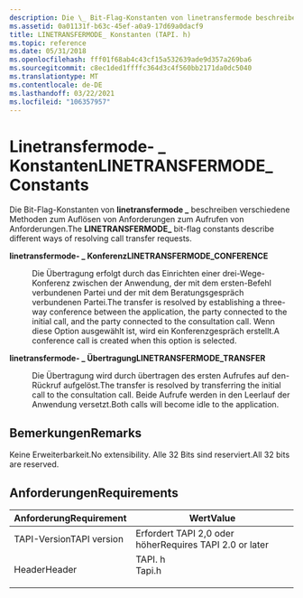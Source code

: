 ```yaml
---
description: Die \_ Bit-Flag-Konstanten von linetransfermode beschreiben verschiedene Methoden zum Auflösen von Anforderungen zum Aufrufen von Anforderungen.
ms.assetid: 0a01131f-b63c-45ef-a0a9-17d69a0dacf9
title: LINETRANSFERMODE_ Konstanten (TAPI. h)
ms.topic: reference
ms.date: 05/31/2018
ms.openlocfilehash: fff01f68ab4c43cf15a532639ade9d357a269ba6
ms.sourcegitcommit: c8ec1ded1ffffc364d3c4f560bb2171da0dc5040
ms.translationtype: MT
ms.contentlocale: de-DE
ms.lasthandoff: 03/22/2021
ms.locfileid: "106357957"
---
```

# <a name="linetransfermode_-constants"></a><span data-ttu-id="bbd0a-103">Linetransfermode- \_ Konstanten</span><span class="sxs-lookup"><span data-stu-id="bbd0a-103">LINETRANSFERMODE\_ Constants</span></span>

<span data-ttu-id="bbd0a-104">Die Bit-Flag-Konstanten von **linetransfermode \_** beschreiben verschiedene Methoden zum Auflösen von Anforderungen zum Aufrufen von Anforderungen.</span><span class="sxs-lookup"><span data-stu-id="bbd0a-104">The **LINETRANSFERMODE\_** bit-flag constants describe different ways of resolving call transfer requests.</span></span>

<dl> <dt>

<span data-ttu-id="bbd0a-105"><span id="LINETRANSFERMODE_CONFERENCE"></span><span id="linetransfermode_conference"></span>**linetransfermode- \_ Konferenz**</span><span class="sxs-lookup"><span data-stu-id="bbd0a-105"><span id="LINETRANSFERMODE_CONFERENCE"></span><span id="linetransfermode_conference"></span>**LINETRANSFERMODE\_CONFERENCE**</span></span>
</dt> <dd> <dl> <dt>



<span data-ttu-id="bbd0a-106">Die Übertragung erfolgt durch das Einrichten einer drei-Wege-Konferenz zwischen der Anwendung, der mit dem ersten-Befehl verbundenen Partei und der mit dem Beratungsgespräch verbundenen Partei.</span><span class="sxs-lookup"><span data-stu-id="bbd0a-106">The transfer is resolved by establishing a three-way conference between the application, the party connected to the initial call, and the party connected to the consultation call.</span></span> <span data-ttu-id="bbd0a-107">Wenn diese Option ausgewählt ist, wird ein Konferenzgespräch erstellt.</span><span class="sxs-lookup"><span data-stu-id="bbd0a-107">A conference call is created when this option is selected.</span></span>


</dt> </dl> </dd> <dt>

<span data-ttu-id="bbd0a-108"><span id="LINETRANSFERMODE_TRANSFER"></span><span id="linetransfermode_transfer"></span>**linetransfermode- \_ Übertragung**</span><span class="sxs-lookup"><span data-stu-id="bbd0a-108"><span id="LINETRANSFERMODE_TRANSFER"></span><span id="linetransfermode_transfer"></span>**LINETRANSFERMODE\_TRANSFER**</span></span>
</dt> <dd> <dl> <dt>



<span data-ttu-id="bbd0a-109">Die Übertragung wird durch übertragen des ersten Aufrufes auf den-Rückruf aufgelöst.</span><span class="sxs-lookup"><span data-stu-id="bbd0a-109">The transfer is resolved by transferring the initial call to the consultation call.</span></span> <span data-ttu-id="bbd0a-110">Beide Aufrufe werden in den Leerlauf der Anwendung versetzt.</span><span class="sxs-lookup"><span data-stu-id="bbd0a-110">Both calls will become idle to the application.</span></span>


</dt> </dl> </dd> </dl>

## <a name="remarks"></a><span data-ttu-id="bbd0a-111">Bemerkungen</span><span class="sxs-lookup"><span data-stu-id="bbd0a-111">Remarks</span></span>

<span data-ttu-id="bbd0a-112">Keine Erweiterbarkeit.</span><span class="sxs-lookup"><span data-stu-id="bbd0a-112">No extensibility.</span></span> <span data-ttu-id="bbd0a-113">Alle 32 Bits sind reserviert.</span><span class="sxs-lookup"><span data-stu-id="bbd0a-113">All 32 bits are reserved.</span></span>

## <a name="requirements"></a><span data-ttu-id="bbd0a-114">Anforderungen</span><span class="sxs-lookup"><span data-stu-id="bbd0a-114">Requirements</span></span>



| <span data-ttu-id="bbd0a-115">Anforderung</span><span class="sxs-lookup"><span data-stu-id="bbd0a-115">Requirement</span></span> | <span data-ttu-id="bbd0a-116">Wert</span><span class="sxs-lookup"><span data-stu-id="bbd0a-116">Value</span></span> |
|-------------------------|-----------------------------------------------------------------------------------|
| <span data-ttu-id="bbd0a-117">TAPI-Version</span><span class="sxs-lookup"><span data-stu-id="bbd0a-117">TAPI version</span></span><br/> | <span data-ttu-id="bbd0a-118">Erfordert TAPI 2,0 oder höher</span><span class="sxs-lookup"><span data-stu-id="bbd0a-118">Requires TAPI 2.0 or later</span></span><br/>                                             |
| <span data-ttu-id="bbd0a-119">Header</span><span class="sxs-lookup"><span data-stu-id="bbd0a-119">Header</span></span><br/>       | <dl> <span data-ttu-id="bbd0a-120"><dt>TAPI. h</dt></span><span class="sxs-lookup"><span data-stu-id="bbd0a-120"><dt>Tapi.h</dt></span></span> </dl> |



 

 




